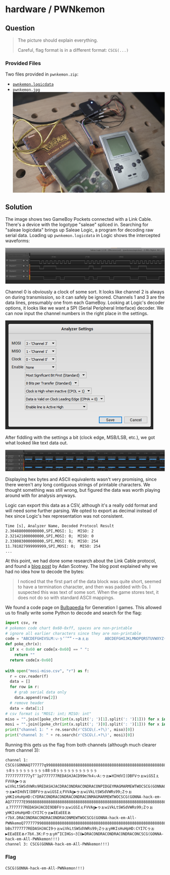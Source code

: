 # hardware / PWNkemon

## Question

> The picture should explain everything.
>
> Careful, flag format is in a different format: `CSCG(...)`
>

### Provided Files

Two files provided in `pwnkemon.zip`:

* [`pwnkemon.logicdata`](./pwnkemon.jpg)
* `pwnkemon.jpg` ![pwnkemon.jpg](./pwnkemon.jpg)

## Solution

The image shows two GameBoy Pockets connected with a Link Cable.
There's a device with the logotype "saleae" spliced in.
Searching for "saleae logicdata" brings up Saleae Logic, a program for decoding raw serial data.
Loading up `pwnkemon.logicdata` in Logic shows the intercepted waveforms:

![Four channels of square waves](./waves.png)

Channel 0 is obviously a clock of some sort.
It looks like channel 2 is always on during transmission, so it can safely be ignored.
Channels 1 and 3 are the data lines, presumably one from each GameBoy.
Looking at Logic's decoder options, it looks like we want a SPI (Serial Peripheral Interface) decoder.
We can now input the channel numbers in the right place in the settings.

![Settings dialog](./settings.png)

After fiddling with the settings a bit (clock edge, MSB/LSB, etc.), we got what looked like text data out.

![The same waves with hex bytes annotated](./hex.png)

Displaying hex bytes and ASCII equivalents wasn't very promising, since there weren't any long contiguous strings of printable characters.
We thought something was still wrong, but figured the data was worth playing around with for analysis anyways.

Logic can export this data as a CSV, although it's a really odd format and will need some further parsing.
We opted to export as decimal instead of hex since Logic's hex representation was not consistent.

```csv
Time [s], Analyzer Name, Decoded Protocol Result
2.304880000000000,SPI,MOSI: 1;  MISO: 2
2.321421000000000,SPI,MOSI: 0;  MISO: 0
2.338083000000000,SPI,MOSI: 0;  MISO: 254
11.781027999999999,SPI,MOSI: 0;  MISO: 254
...
```

At this point, we had done some research about the Link Cable protocol, and found a [blog post](http://www.adanscotney.com/2014/01/spoofing-pokemon-trades-with-stellaris.html) by Adan Scotney.
The blog post explained why we had no idea how to decode the bytes:

> I noticed that the first part of the data block was quite short, seemed to have a termination character, and then was padded with 0s.
> I suspected this was text of some sort.
> When the game stores text, it does not do so with standard ASCII mappings.

We found a code page on [Bulbapedia](https://bulbapedia.bulbagarden.net/wiki/Character_encoding_in_Generation_I) for Generation I games.
This allowed us to finally write some Python to decode and search for the flag:

```py
import csv, re
# pokemon code chart 0x60-0xff, spaces are non-printable
# ignore all earlier characters since they are non-printable
code = "ABCDEFGHIVSLM:ぃぅ‘’“”・⋯ぁぇぉ       ABCDEFGHIJKLMNOPQRSTUVWXYZ():;[]abcdefghijklmnopqrstuvwxyzédlstv                                '  -rm?!.ァゥェ▷▶▼♂$×./,♀0123456789"
def poke_chr(x):
  if x < 0x60 or code[x-0x60] == " ":
    return ""
  return code[x-0x60]

with open("mosi-miso.csv", "r") as f:
  r = csv.reader(f)
  data = []
  for row in r:
    # grab serial data only
    data.append(row[2])
  # remove header
  data = data[1:]
# csv format is "MOSI: int; MISO: int"
miso = "".join([poke_chr(int(x.split('; ')[1].split(': ')[1])) for x in data])
mosi = "".join([poke_chr(int(x.split('; ')[0].split(': ')[1])) for x in data])
print("channel 1: " + re.search(r'CSCG\(.+?\)', miso)[0])
print("channel 3: " + re.search(r'CSCG\(.+?\)', mosi)[0])
```

Running this gets us the flag from both channels (although much clearer from channel 3):

```
channel 1: CSCG(GONNAQ777777q998888888888888888888888888888888888888888888888888888888888888888888888888888888888888888888888888888888888888888888888888888888888888888888888888888888888888888888888888888888888888888888888888888888888888888888888888888888888888888888888888888888888888888888888888888888888888888888888888888888888888888888888888888888888888888888888888888888888888888888888888888888888888888888888888888888888888888888888888888888888888888888888888888888888ぅ8ぅぅぅぅぅぅぅぅぅ88ぅ8ぅぅぅぅぅぅぅぅぅぅぅ77777777777yT‘1p7777777REDASHJACD99m?k4ぃA:ゥぉ▶HIHdVI(DBFVゥぉwiGSIぇFVVAg▶ゥぉwiVkLtSWSdVWRs9REDASHJACDRACONDRACONDRACONPIDGEYMAGMARMEWTWOCSCG(GONNAQ777777q99AAAAAAAAAAAAACCCCCCCCCCCCC888888888888888888888888888888888888888C8CCCCCCCCC88C8CCCCCC8CCCC77777777777G.kE[7777777REDASHJACD9:ゥぉ▶HIHdVI(DBFVゥぉwiGSIぇFVVAg▶ゥぉwiVkLtSWSdVWRs99;ZゥぉyHKIsHuHpHD:CYDRACONDRACONDRACONDRACONMAGMARMEWTWOCSCG(GONNA-hack-em-AQ777777E998888888888888888888888888888888888888888888888888888888888888888888888888888888888888888888888888888888A8AAAAAAAAA88CCCCCCCCCCCCC88888888888888888888888888888888888888888C8CCCCCCCCC88C8CCCCCCCCCCC77777777777]mぇ7777777REDASHJACDI9DBFVゥぉwiGSIぇFVVAg▶ゥぉwiVkLtSWSdVWRs99;ZゥぉyHKIsHuHpHD:CYI7Cゥぉ▶EEaEEEぁr7bX.DRACONDRACONDRACONDRACONMEWTWOCSCG(GONNA-hack-em-All-PWNkemoQ777777998888888888888888888888888888888888888888888888888888888888888888888888888888888888888888888888888888888888888888A8AAAAAAAAA88CCCCCCCCCCCCC8888888888888888888888888888888888888888C8CCCCCCCCC88C8CCCCCCCCC8C77777777777'ぃbBs7777777REDASHJACI9ゥぉwiVkLtSWSdVWRs99;ZゥぉyHKIsHuHpHD:CYI7Cゥぉ▶EEaEEEぁr7bX.3K:FゥぉyH”ICIHGs⋯3[U▶DRACONDRACONDRACONDRACONCSCG(GONNA-hack-em-All-PWNkemon!!!)
channel 3: CSCG(GONNA-hack-em-All-PWNkemon!!!)
```

### Flag

`CSCG(GONNA-hack-em-All-PWNkemon!!!)`
